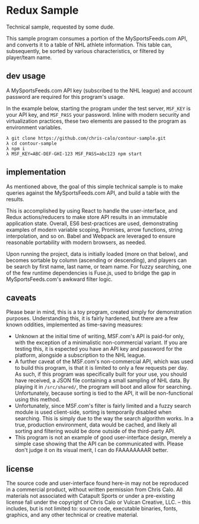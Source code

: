 # Redux Sample

Technical sample, requested by some dude.

This sample program consumes a portion of the MySportsFeeds.com API, and
converts it to a table of NHL athlete information. This table can,
subsequently, be sorted by various characteristics, or filtered by
player/team name.

## dev usage

A MySportsFeeds.com API key (subscribed to the NHL league) and account
password are required for this program's usage.

In the example below, starting the program under the test server,
`MSF_KEY` is your API key, and `MSF_PASS` your password. Inline with
modern security and virtualization practices, these two elements are
passed to the program as environment variables.

```
λ git clone https://github.com/chris-calo/contour-sample.git
λ cd contour-sample
λ npm i
λ MSF_KEY=ABC-DEF-GHI-123 MSF_PASS=abc123 npm start
```

## implementation

As mentioned above, the goal of this simple technical sample is to
make queries against the MySportsFeeds.com API, and build a table with
the results.

This is accomplished by using React to handle the user-interface, and
Redux actions/reducers to make store API results in an immutable 
application state. Overall, ES6 best-practices are used, demonstrating
examples of modern variable scoping, Promises, arrow functions,
string interpolation, and so on. Babel and Webpack are leveraged to
ensure reasonable portability with modern browsers, as needed.

Upon running the project, data is initially loaded (more on that below),
and becomes sortable by column (ascending or descending), and players
can be search by first name, last name, or team name. For fuzzy searching,
one of the few runtime dependencies is Fuse.js, used to bridge the gap in
MySportsFeeds.com's awkward filter logic.

## caveats

Please bear in mind, this is a toy program, created simply for
demonstration purposes. Understanding this, it is fairly hardened, but
there are a few known oddities, implemented as time-saving measures:

- Unknown at the initial time of writing, MSF.com's API is paid-for only,
  with the exception of a minimalistic non-commercial variant. If you are
  testing this, it is espected you have an API key and password for the
  platform, alongside a subscription to the NHL league.
- A further caveat of the MSF.com's non-commercial API, which was used to
  build this program, is that it is limited to only a few requests per
  day. As such, if this program was specifically built for your use, you
  should have received, a JSON file containing a small sampling of NHL
  data. By playing it in `/src/shared/`, the program will boot and allow
  for searching. Unfortunately, because sorting is tied to the API, it will
  be non-functional using this method.
- Unfortunately, since MSF.com's filter is fairly limited and a fuzzy
  search module is used client-side, sorting is temporarily disabled when
  searching. This is simply due to the way the search algorithm works. In
  a true, production environment, data would be cached, and likely all
  sorting and filtering would be done outside of the third-party API.
- This program is not an example of good user-interface design, merely
  a simple case showing that the API can be communicated with. Please don't
  judge it on its visual merit, I can do FAAAAAAAAR better.

## license

The source code and user-interface found here-in may not be reproduced in
a commercial product, without written permission from Chris Calo. All
materials not associated with Catapult Sports or under a pre-existing
license fall under the copyright of Chris Calo or Vulcan Creative, LLC. –
this includes, but is not limited to: source code, executable binaries,
fonts, graphics, and any other technical or creative material.
